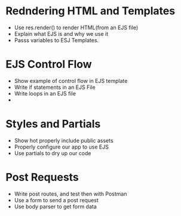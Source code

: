 # Redndering HTML and Templates

* Use res.render() to render HTML(from an EJS file)
* Explain what EJS is and why we use it
* Passs variables to ESJ Templates.





# EJS Control Flow

* Show example of control flow in EJS template
* Write if statements in an EJS File
* Write loops in an EJS file
* 


# Styles and Partials

* Show hot properly include public assets
* Properly configure our app to use EJS
* Use partials to dry up our code


# Post Requests

* Write post routes, and test then with Postman
* Use a form to send a post request
* Use body parser to get form data